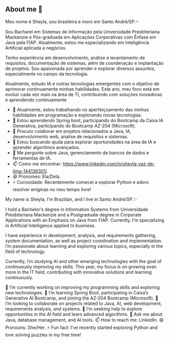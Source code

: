 ## About me 👋
Meu nome é Sheyla, sou brasileira e moro em Santo André/SP.✨

Sou Bacharel em Sistemas de Informação pela Universidade Presbiteriana Mackenzie e Pós-graduada em Aplicações Corporativas com Ênfase em Java pela FIAP. Atualmente, estou me especializando em Inteligência Artificial aplicada a negócios.

Tenho experiência em desenvolvimento, análise e levantamento de requisitos, documentação de sistemas, além de coordenação e implantação de projetos. Sou apaixonada por aprender e explorar diversos assuntos, especialmente no campo da tecnologia.

Atualmente, estudo IA e outras tecnologias emergentes com o objetivo de aprimorar continuamente minhas habilidades. Este ano, meu foco está em evoluir cada vez mais na área de TI, contribuindo com soluções inovadoras e aprendendo continuamente

- 🔭 Atualmente, estou trabalhando no aperfeiçoamento das minhas habilidades em programação e explorando novas tecnologias.  
- 🌱 Estou aprendendo Spring boot, participando do Bootcamp da Caixa IA Generativa, participando do Bootcamp AZ-204 (Microsoft).  
- 👯 Procuro colaborar em projetos relacionados a Java, IA, desenvolvimento web, analise de requisitos e sistemas.  
- 🤔 Estou buscando ajuda para explorar oportunidades na área de IA e aprender algoritmos avançados.
- 💬 Me pergunte sobre Java, gerenciamento de bancos de dados e ferramentas de IA.  
- 📫 Como me encontrar: https://www.linkedin.com/in/sheyla-vaz-de-lima-144136301/.  
- 😄 Pronomes: Ela/Dela.  
- ⚡ Curiosidade: Recentemente comecei a explorar Python e adoro resolver enigmas no meu tempo livre! 

My name is Sheyla, I’m Brazilian, and I live in Santo André/SP.✨

I hold a Bachelor’s degree in Information Systems from Universidade Presbiteriana Mackenzie and a Postgraduate degree in Corporate Applications with an Emphasis on Java from FIAP. Currently, I’m specializing in Artificial Intelligence applied to business.

I have experience in development, analysis, and requirements gathering, system documentation, as well as project coordination and implementation. I’m passionate about learning and exploring various topics, especially in the field of technology.

Currently, I’m studying AI and other emerging technologies with the goal of continuously improving my skills. This year, my focus is on growing even more in the IT field, contributing with innovative solutions and learning continuously.

🔭 I’m currently working on improving my programming skills and exploring new technologies.
🌱 I’m learning Spring Boot, participating in Caixa’s Generative AI Bootcamp, and joining the AZ-204 Bootcamp (Microsoft).
👯 I’m looking to collaborate on projects related to Java, AI, web development, requirements analysis, and systems.
🤔 I’m seeking help to explore opportunities in the AI field and learn advanced algorithms.
💬 Ask me about Java, database management, and AI tools.
📫 How to reach me: LinkedIn.
😄 Pronouns: She/Her.
⚡ Fun fact: I’ve recently started exploring Python and love solving puzzles in my free time!

<!--
**sheylavaz/sheylavaz** is a ✨ _special_ ✨ repository because its `README.md` (this file) appears on your GitHub profile.



- 🔭 I’m currently working on ...
- 🌱 I’m currently learning ...
- 👯 I’m looking to collaborate on ...
- 🤔 I’m looking for help with ...
- 💬 Ask me about ...
- 📫 How to reach me: ...
- 😄 Pronouns: ...
- ⚡ Fun fact: ...
-->
